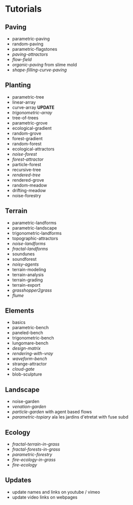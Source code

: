 # Tutorials

## Paving
* parametric-paving
* random-paving
* parametric-flagstones
* *paving-attractors*
* *flow-field*
* *organic-paving* from slime mold
* *shape-filling-curve-paving*

## Planting
* parametric-tree
* linear-array
* curve-array **UPDATE**
* *trigonometric-array*
* tree-of-trees
* parametric-grove
* ecological-gradient
* random-grove
* forest-gradient
* random-forest
* ecological-attractors
* *noise-forest*
* *forest-attractor*
* particle-forest
* recursive-tree
* *rendered-tree*
* rendered-grove
* random-meadow
* drifting-meadow
* noise-forestry

## Terrain
* parametric-landforms
* parametric-landscape
* trigonometric-landforms
* topographic-attractors
* *noise-landforms*
* *fractal-landforms*
* soundunes
* soundforest
* *noisy-agents*
* terrain-modeling
* terrain-analysis
* terrain-grading
* terrain-export
* *grasshopper2grass*
* *flume*

## Elements
* basics
* parametric-bench
* paneled-bench
* trigonometric-bench
* lungomare-bench
* *design-matrix*
* *rendering-with-vray*
* *waveform-bench*
* strange-attractor
* *cloud-gate*
* blob-sculpture

## Landscape
* noise-garden
* *venation-garden*
* *particle-garden* with agent based flows
* *parametric-topiary* ala les jardins d'etretat  with fuse subd

## Ecology
* *fractal-terrain-in-grass*
* *fractal-forests-in-grass*
* *parametric-forestry*
* *fire-ecology-in-grass*
* *fire-ecology*

## Updates
* update names and links on youtube / vimeo
* update video links on webpages
